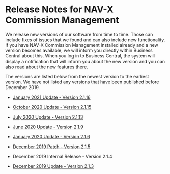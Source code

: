 # Release Notes for NAV-X Commission Management

We release new versions of our software from time to time. Those can include fixes of issues that we found and can also include new functionality. If you have NAV-X Commission Management installed already and a new version becomes available, we will inform you directly within Business Central about this. When you log in to Business Central, the system will display a notification that will inform you about the new version and you can also read about the new features there.

The versions are listed below from the newest version to the earliest version. We have not listed any versions that have been published before December 2019.

- [January 2021 Update - Version 2.1.16](release-notes/release-notes-2-1-16.md)

- [October 2020 Update - Version 2.1.15](release-notes/release-notes-2-1-15.md)

- [July 2020 Update - Version 2.1.13](release-notes/release-notes-2-1-13.md)

- [June 2020 Update - Version 2.1.9](release-notes/release-notes-2-1-9.md)

- [January 2020 Update - Version 2.1.6](release-notes/release-notes-2-1-6.md)

- [December 2019 Patch - Version 2.1.5](release-notes/release-notes-2-1-5.md)

- December 2019 Internal Release - Version 2.1.4

- [December 2019 Update - Version 2.1.3](release-notes/release-notes-2-1-3.md)
